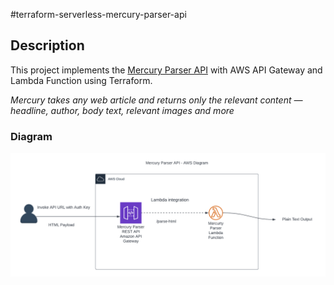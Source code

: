 #terraform-serverless-mercury-parser-api

## Description
This project implements the [Mercury Parser API](https://github.com/postlight/mercury-parser-api) with AWS API Gateway and Lambda Function using Terraform.

*Mercury takes any web article and returns only the relevant content — headline, author, body text, relevant images and more*


### Diagram 
![	](https://github.com/msharma24/terraform-serverless-mercury-parser-api/blob/main/img/mercurty-parser-api.png)